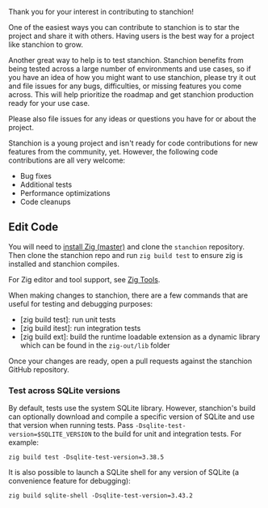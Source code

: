 Thank you for your interest in contributing to stanchion!

One of the easiest ways you can contribute to stanchion is to star the project and share it with others. Having users is the best way for a project like stanchion to grow.

Another great way to help is to test stanchion. Stanchion benefits from being tested across a large number of environments and use cases, so if you have an idea of how you might want to use stanchion, please try it out and file issues for any bugs, difficulties, or missing features you come across. This will help prioritize the roadmap and get stanchion production ready for your use case.

Please also file issues for any ideas or questions you have for or about the project.

Stanchion is a young project and isn't ready for code contributions for new features from the community, yet. However, the following code contributions are all very welcome:

* Bug fixes
* Additional tests
* Performance optimizations
* Code cleanups

## Edit Code

You will need to [install Zig (master)](https://ziglang.org/learn/getting-started/#installing-zig) and clone the `stanchion` repository. Then clone the stanchion repo and run `zig build test` to ensure zig is installed and stanchion compiles.

For Zig editor and tool support, see [Zig Tools](https://ziglang.org/learn/tools/).

When making changes to stanchion, there are a few commands that are useful for testing and debugging purposes:

* [zig build test]: run unit tests
* [zig build itest]: run integration tests
* [zig build ext]: build the runtime loadable extension as a dynamic library which can be found in the `zig-out/lib` folder

Once your changes are ready, open a pull requests against the stanchion GitHub repository.

### Test across SQLite versions

By default, tests use the system SQLite library. However, stanchion's build can optionally download and compile a specific version of SQLite and use that version when running tests. Pass `-Dsqlite-test-version=$SQLITE_VERSION` to the build for unit and integration tests. For example:

```
zig build test -Dsqlite-test-version=3.38.5
```

It is also possible to launch a SQLite shell for any version of SQLite (a convenience feature for debugging):

```
zig build sqlite-shell -Dsqlite-test-version=3.43.2
```
